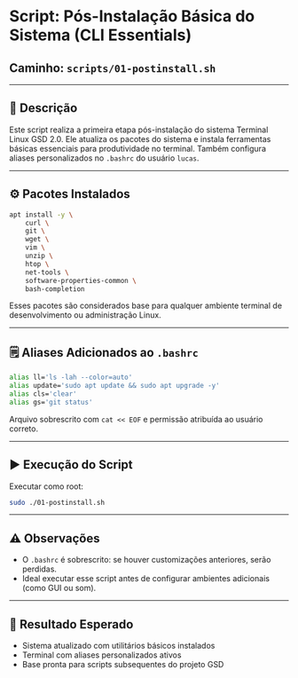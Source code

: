 # Script: Pós-Instalação Básica do Sistema (CLI Essentials)

## Caminho: `scripts/01-postinstall.sh`

---

## 📃 Descrição
Este script realiza a primeira etapa pós-instalação do sistema Terminal Linux GSD 2.0. Ele atualiza os pacotes do sistema e instala ferramentas básicas essenciais para produtividade no terminal. Também configura aliases personalizados no `.bashrc` do usuário `lucas`.

---

## ⚙️ Pacotes Instalados
```bash
apt install -y \
    curl \
    git \
    wget \
    vim \
    unzip \
    htop \
    net-tools \
    software-properties-common \
    bash-completion
```
Esses pacotes são considerados base para qualquer ambiente terminal de desenvolvimento ou administração Linux.

---

## 🗒️ Aliases Adicionados ao `.bashrc`
```bash
alias ll='ls -lah --color=auto'
alias update='sudo apt update && sudo apt upgrade -y'
alias cls='clear'
alias gs='git status'
```
Arquivo sobrescrito com `cat << EOF` e permissão atribuída ao usuário correto.

---

## ▶️ Execução do Script
Executar como root:
```bash
sudo ./01-postinstall.sh
```

---

## ⚠️ Observações
- O `.bashrc` é sobrescrito: se houver customizações anteriores, serão perdidas.
- Ideal executar esse script antes de configurar ambientes adicionais (como GUI ou som).

---

## 🌟 Resultado Esperado
- Sistema atualizado com utilitários básicos instalados
- Terminal com aliases personalizados ativos
- Base pronta para scripts subsequentes do projeto GSD
